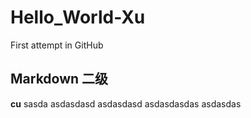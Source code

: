 # Hello_World-Xu
First attempt in GitHub
## Markdown 二级
**cu**
sasda
asdasdasd
asdasdasd
asdasdasdas
asdasdas
